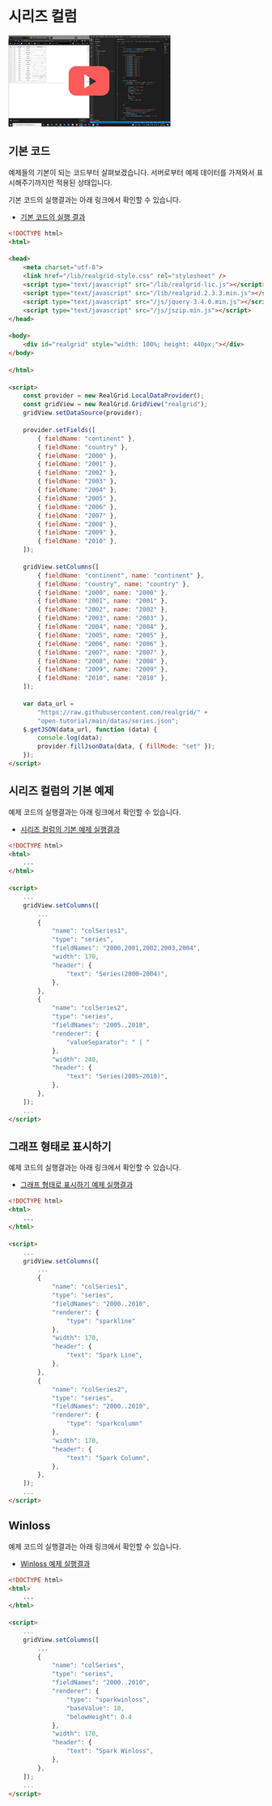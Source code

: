 # 시리즈 컬럼

[![](youtube-01.png)](https://youtu.be/dcaKFH0aIgE)


## 기본 코드

예제들의 기본이 되는 코드부터 살펴보겠습니다.
서버로부터 예제 데이터를 가져와서 표시해주기까지만 적용된 상태입니다.

기본 코드의 실행결과는 아래 링크에서 확인할 수 있습니다.

* [기본 코드의 실행 결과](http://10bun.tv/samples/realgrid2/part-2/08/step-00.html)

``` html
<!DOCTYPE html>
<html>

<head>
    <meta charset="utf-8">
    <link href="/lib/realgrid-style.css" rel="stylesheet" />
    <script type="text/javascript" src="/lib/realgrid-lic.js"></script>
    <script type="text/javascript" src="/lib/realgrid.2.3.3.min.js"></script>
    <script type="text/javascript" src="/js/jquery-3.4.0.min.js"></script>
    <script type="text/javascript" src="/js/jszip.min.js"></script>
</head>

<body>
    <div id="realgrid" style="width: 100%; height: 440px;"></div>
</body>

</html>

<script>
    const provider = new RealGrid.LocalDataProvider();
    const gridView = new RealGrid.GridView("realgrid");
    gridView.setDataSource(provider);

    provider.setFields([
        { fieldName: "continent" },
        { fieldName: "country" },
        { fieldName: "2000" },
        { fieldName: "2001" },
        { fieldName: "2002" },
        { fieldName: "2003" },
        { fieldName: "2004" },
        { fieldName: "2005" },
        { fieldName: "2006" },
        { fieldName: "2007" },
        { fieldName: "2008" },
        { fieldName: "2009" },
        { fieldName: "2010" },
    ]);

    gridView.setColumns([
        { fieldName: "continent", name: "continent" },
        { fieldName: "country", name: "country" },
        { fieldName: "2000", name: "2000" },
        { fieldName: "2001", name: "2001" },
        { fieldName: "2002", name: "2002" },
        { fieldName: "2003", name: "2003" },
        { fieldName: "2004", name: "2004" },
        { fieldName: "2005", name: "2005" },
        { fieldName: "2006", name: "2006" },
        { fieldName: "2007", name: "2007" },
        { fieldName: "2008", name: "2008" },
        { fieldName: "2009", name: "2009" },
        { fieldName: "2010", name: "2010" },
    ]);

    var data_url = 
        "https://raw.githubusercontent.com/realgrid/" +
        "open-tutorial/main/datas/series.json";
    $.getJSON(data_url, function (data) {
        console.log(data);
        provider.fillJsonData(data, { fillMode: "set" });
    });
</script>
```


## 시리즈 컬럼의 기본 예제

예제 코드의 실행결과는 아래 링크에서 확인할 수 있습니다.
* [시리즈 컬럼의 기본 예제 실행결과](http://10bun.tv/samples/realgrid2/part-2/08/step-01.html)

``` html
<!DOCTYPE html>
<html>
    ...
</html>

<script>
    ...
    gridView.setColumns([
        ...
        {
            "name": "colSeries1",
            "type": "series",
            "fieldNames": "2000,2001,2002,2003,2004",
            "width": 170,
            "header": {
                "text": "Series(2000~2004)",
            },
        },
        {
            "name": "colSeries2",
            "type": "series",
            "fieldNames": "2005..2010",
            "renderer": {
                "valueSeparator": " | "
            },
            "width": 240,
            "header": {
                "text": "Series(2005~2010)",
            },
        },
    ]);
    ...
</script>
```


## 그래프 형태로 표시하기

예제 코드의 실행결과는 아래 링크에서 확인할 수 있습니다.
* [그래프 형태로 표시하기 예제 실행결과](http://10bun.tv/samples/realgrid2/part-2/08/step-02.html)

``` html
<!DOCTYPE html>
<html>
    ...
</html>

<script>
    ...
    gridView.setColumns([
        ...
        {
            "name": "colSeries1",
            "type": "series",
            "fieldNames": "2000..2010",
            "renderer": {
                "type": "sparkline"
            },
            "width": 170,
            "header": {
                "text": "Spark Line",
            },
        },
        {
            "name": "colSeries2",
            "type": "series",
            "fieldNames": "2000..2010",
            "renderer": {
                "type": "sparkcolumn"
            },
            "width": 170,
            "header": {
                "text": "Spark Column",
            },
        },
    ]);
    ...
</script>
```


## Winloss

예제 코드의 실행결과는 아래 링크에서 확인할 수 있습니다.
* [Winloss 예제 실행결과](http://10bun.tv/samples/realgrid2/part-2/08/step-03.html)

``` html
<!DOCTYPE html>
<html>
    ...
</html>

<script>
    ...
    gridView.setColumns([
        ...
        {
            "name": "colSeries",
            "type": "series",
            "fieldNames": "2000..2010",
            "renderer": {
                "type": "sparkwinloss",
                "baseValue": 10,
                "belowHeight": 0.4
            },
            "width": 170,
            "header": {
                "text": "Spark Winloss",
            },
        },
    ]);
    ...
</script>
```
